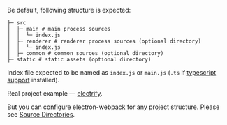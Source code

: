 Be default, following structure is expected:

```
├─ src
│  ├─ main # main process sources
│  │  └─ index.js
│  ├─ renderer # renderer process sources (optional directory)
│  │  └─ index.js
│  ├─ common # common sources (optional directory)
├─ static # static assets (optional directory)
```

Index file expected to be named as `index.js` or `main.js` (`.ts` if [typescript support](./languages-and-frameworks.md#typescript) installed).

Real project example — [electrify](https://github.com/electron-userland/electrify).

But you can configure electron-webpack for any project structure. Please see [Source Directories](./Options.md#source-directories).